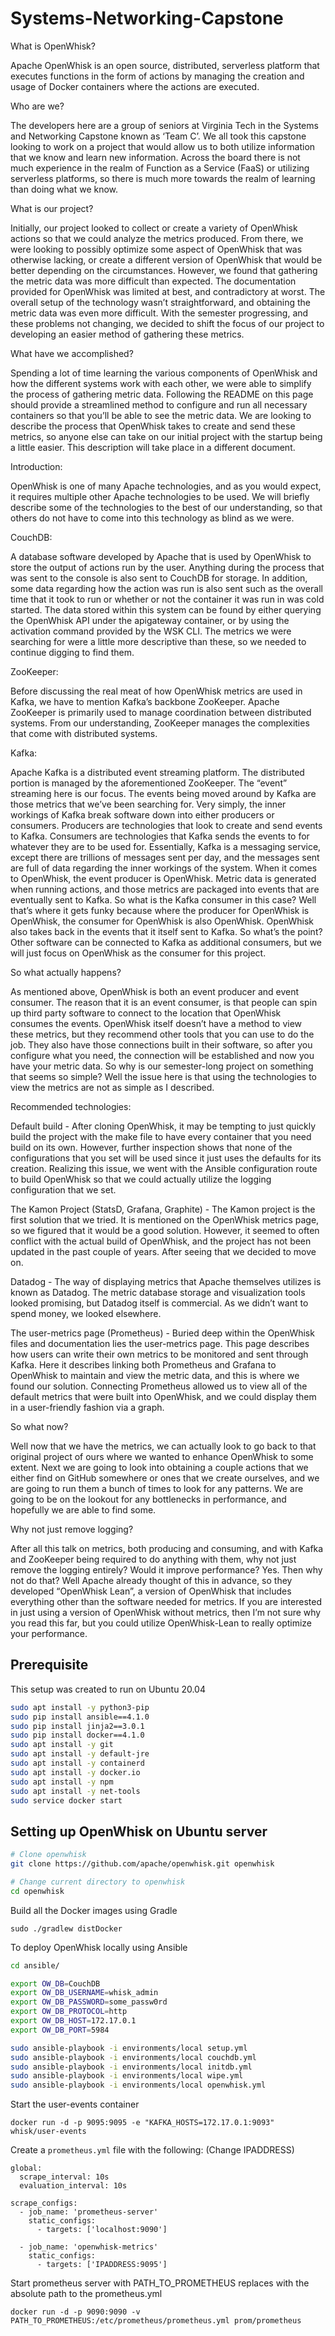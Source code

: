 # Systems-Networking-Capstone

What is OpenWhisk?

Apache OpenWhisk is an open source, distributed, serverless platform that executes functions in the form of actions by 
managing the creation and usage of Docker containers where the actions are executed.

Who are we?

The developers here are a group of seniors at Virginia Tech in the Systems and Networking Capstone known as ‘Team C’. We 
all took this capstone looking to work on a project that would allow us to both utilize information that we know and learn 
new information. Across the board there is not much experience in the realm of Function as a Service (FaaS) or utilizing 
serverless platforms, so there is much more towards the realm of learning than doing what we know.

What is our project?

Initially, our project looked to collect or create a variety of OpenWhisk actions so that we could analyze the metrics
produced. From there, we were looking to possibly optimize some aspect of OpenWhisk that was otherwise lacking, or create
a different version of OpenWhisk that would be better depending on the circumstances. However, we found that gathering the 
metric data was more difficult than expected. The documentation provided for OpenWhisk was limited at best, and contradictory 
at worst. The overall setup of the technology wasn’t straightforward, and obtaining the metric data was even more difficult. 
With the semester progressing, and these problems not changing, we decided to shift the focus of our project to developing 
an easier method of gathering these metrics.

What have we accomplished?

Spending a lot of time learning the various components of OpenWhisk and how the different systems work with each other, 
we were able to simplify the process of gathering metric data. Following the README on this page should provide a 
streamlined method to configure and run all necessary containers so that you’ll be able to see the metric data. We are 
looking to describe the process that OpenWhisk takes to create and send these metrics, so anyone else can take on our 
initial project with the startup being a little easier. This description will take place in a different document.

Introduction:

OpenWhisk is one of many Apache technologies, and as you would expect, it requires multiple other Apache technologies to be used. We will briefly describe some of the technologies to the best of our understanding, so that others do not have to come into this technology as blind as we were.

CouchDB:

A database software developed by Apache that is used by OpenWhisk to store the output of actions run by the user. Anything during the process that was sent to the console is also sent to CouchDB for storage. In addition, some data regarding how the action was run is also sent such as the overall time that it took to run or whether or not the container it was run in was cold started. The data stored within this system can be found by either querying the OpenWhisk API under the apigateway container, or by using the activation command provided by the WSK CLI. The metrics we were searching for were a little more descriptive than these, so we needed to continue digging to find them.

ZooKeeper:

Before discussing the real meat of how OpenWhisk metrics are used in Kafka, we have to mention Kafka’s backbone ZooKeeper. 
Apache ZooKeeper is primarily used to manage coordination between distributed systems. From our understanding, ZooKeeper 
manages the complexities that come with distributed systems.

Kafka:

Apache Kafka is a distributed event streaming platform. The distributed portion is managed by the aforementioned ZooKeeper. 
The “event” streaming here is our focus. The events being moved around by Kafka are those metrics that we’ve been searching 
for. Very simply, the inner workings of Kafka break software down into either producers or consumers. Producers are 
technologies that look to create and send events to Kafka. Consumers are technologies that Kafka sends the events to for 
whatever they are to be used for. Essentially, Kafka is a messaging service, except there are trillions of messages sent 
per day, and the messages sent are full of data regarding the inner workings of the system. When it comes to OpenWhisk, 
the event producer is OpenWhisk. Metric data is generated when running actions, and those metrics are packaged into events 
that are eventually sent to Kafka. So what is the Kafka consumer in this case? Well that’s where it gets funky because 
where the producer for OpenWhisk is OpenWhisk, the consumer for OpenWhisk is also OpenWhisk. OpenWhisk also takes back 
in the events that it itself sent to Kafka. So what’s the point? Other software can be connected to Kafka as additional 
consumers, but we will just focus on OpenWhisk as the consumer for this project.


So what actually happens?

As mentioned above, OpenWhisk is both an event producer and event consumer. The reason that it is an event consumer, 
is that people can spin up third party software to connect to the location that OpenWhisk consumes the events. OpenWhisk 
itself doesn’t have a method to view these metrics, but they recommend other tools that you can use to do the job. 
They also have those connections built in their software, so after you configure what you need, the connection will 
be established and now you have your metric data. So why is our semester-long project on something that seems so 
simple? Well the issue here is that using the technologies to view the metrics are not as simple as I described.

Recommended technologies:

Default build - After cloning OpenWhisk, it may be tempting to just quickly build the project with the make file 
to have every container that you need build on its own. However, further inspection shows that none of the configurations 
that you set will be used since it just uses the defaults for its creation. Realizing this issue, we went with the 
Ansible configuration route to build OpenWhisk so that we could actually utilize the logging configuration that we set.

The Kamon Project (StatsD, Grafana, Graphite) - The Kamon project is the first solution that we tried. It is mentioned 
on the OpenWhisk metrics page, so we figured that it would be a good solution. However, it seemed to often conflict with 
the actual build of OpenWhisk, and the project has not been updated in the past couple of years. After seeing that we 
decided to move on.

Datadog - The way of displaying metrics that Apache themselves utilizes is known as Datadog. The metric database storage 
and visualization tools looked promising, but Datadog itself is commercial. As we didn’t want to spend money, we looked 
elsewhere.

The user-metrics page (Prometheus) - Buried deep within the OpenWhisk files and documentation lies the user-metrics page. 
This page describes how users can write their own metrics to be monitored and sent through Kafka. Here it describes 
linking both Prometheus and Grafana to OpenWhisk to maintain and view the metric data, and this is where we found our 
solution. Connecting Prometheus allowed us to view all of the default metrics that were built into OpenWhisk, and we 
could display them in a user-friendly fashion via a graph.

So what now?

Well now that we have the metrics, we can actually look to go back to that original project of ours where we wanted to 
enhance OpenWhisk to some extent. Next we are going to look into obtaining a couple actions that we either find on GitHub 
somewhere or ones that we create ourselves, and we are going to run them a bunch of times to look for any patterns. We 
are going to be on the lookout for any bottlenecks in performance, and hopefully we are able to find some.

Why not just remove logging?

After all this talk on metrics, both producing and consuming, and with Kafka and ZooKeeper being required to do anything 
with them, why not just remove the logging entirely? Would it improve performance? Yes. Then why not do that? Well Apache 
already thought of this in advance, so they developed “OpenWhisk Lean”, a version of OpenWhisk that includes everything 
other than the software needed for metrics. If you are interested in just using a version of OpenWhisk without metrics, 
then I’m not sure why you read this far, but you could utilize OpenWhisk-Lean to really optimize your performance.

## Prerequisite

This setup was created to run on Ubuntu 20.04

```bash
sudo apt install -y python3-pip
sudo pip install ansible==4.1.0
sudo pip install jinja2==3.0.1
sudo pip install docker==4.1.0
sudo apt install -y git
sudo apt install -y default-jre
sudo apt install -y containerd
sudo apt install -y docker.io
sudo apt install -y npm
sudo apt install -y net-tools
sudo service docker start
```

## Setting up OpenWhisk on Ubuntu server

```bash
# Clone openwhisk
git clone https://github.com/apache/openwhisk.git openwhisk

# Change current directory to openwhisk
cd openwhisk
```

Build all the Docker images using Gradle
```
sudo ./gradlew distDocker
```

To deploy OpenWhisk locally using Ansible
```bash
cd ansible/

export OW_DB=CouchDB
export OW_DB_USERNAME=whisk_admin
export OW_DB_PASSWORD=some_passw0rd
export OW_DB_PROTOCOL=http
export OW_DB_HOST=172.17.0.1
export OW_DB_PORT=5984

sudo ansible-playbook -i environments/local setup.yml
sudo ansible-playbook -i environments/local couchdb.yml
sudo ansible-playbook -i environments/local initdb.yml
sudo ansible-playbook -i environments/local wipe.yml
sudo ansible-playbook -i environments/local openwhisk.yml
```

Start the user-events container
```
docker run -d -p 9095:9095 -e "KAFKA_HOSTS=172.17.0.1:9093" whisk/user-events
```

Create a `prometheus.yml` file with the following: (Change IPADDRESS)
```
global:
  scrape_interval: 10s
  evaluation_interval: 10s

scrape_configs:
  - job_name: 'prometheus-server'
    static_configs:
      - targets: ['localhost:9090']

  - job_name: 'openwhisk-metrics'
    static_configs:
      - targets: ['IPADDRESS:9095']
```

Start prometheus server with PATH_TO_PROMETHEUS replaces with the absolute path to the prometheus.yml
```
docker run -d -p 9090:9090 -v PATH_TO_PROMETHEUS:/etc/prometheus/prometheus.yml prom/prometheus
```


